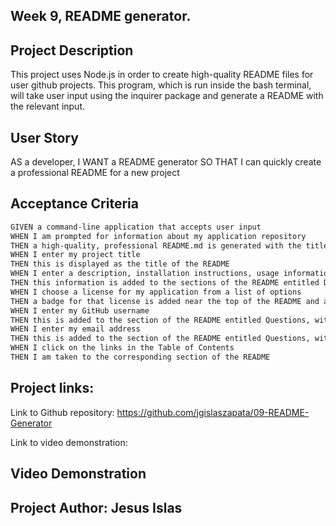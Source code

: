 ## Week 9, README generator. 

## Project Description 
This project uses Node.js in order to create high-quality README files for user github projects. This program, which is run inside the bash terminal, will take user input using the inquirer package and generate a README with the relevant input. 

## User Story
AS a developer,
I WANT a README generator
SO THAT I can quickly create a professional README for a new project

## Acceptance Criteria 
```md
GIVEN a command-line application that accepts user input
WHEN I am prompted for information about my application repository
THEN a high-quality, professional README.md is generated with the title of my project and sections entitled Description, Table of Contents, Installation, Usage, License, Contributing, Tests, and Questions
WHEN I enter my project title
THEN this is displayed as the title of the README
WHEN I enter a description, installation instructions, usage information, contribution guidelines, and test instructions
THEN this information is added to the sections of the README entitled Description, Installation, Usage, Contributing, and Tests
WHEN I choose a license for my application from a list of options
THEN a badge for that license is added near the top of the README and a notice is added to the section of the README entitled License that explains which license the application is covered under
WHEN I enter my GitHub username
THEN this is added to the section of the README entitled Questions, with a link to my GitHub profile
WHEN I enter my email address
THEN this is added to the section of the README entitled Questions, with instructions on how to reach me with additional questions
WHEN I click on the links in the Table of Contents
THEN I am taken to the corresponding section of the README
```

## Project links:
Link to Github repository: https://github.com/jgislaszapata/09-README-Generator

Link to video demonstration: 

## Video Demonstration

## Project Author: Jesus Islas